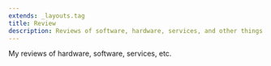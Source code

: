 ```yaml
---
extends: _layouts.tag
title: Review
description: Reviews of software, hardware, services, and other things.
---
```


My reviews of hardware, software, services, etc.

